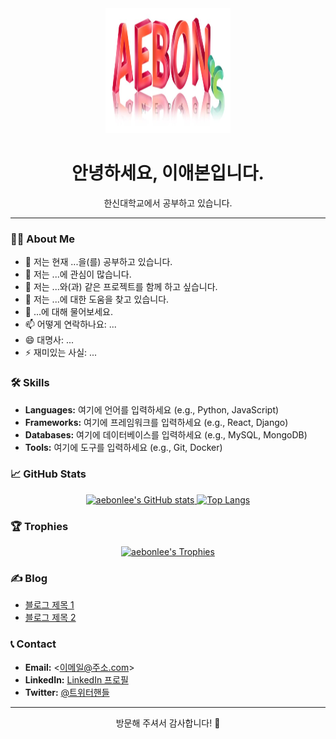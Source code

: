 <div align="center">
  <img src="logo.jpg" alt="logo" width="200" height="200"/>
  <h1>안녕하세요, 이애본입니다.</h1>
  <p>한신대학교에서 공부하고 있습니다.</p>
</div>

---

### 👨‍💻 About Me
- 🔭 저는 현재 ...을(를) 공부하고 있습니다.
- 🌱 저는 ...에 관심이 많습니다.
- 👯 저는 ...와(과) 같은 프로젝트를 함께 하고 싶습니다.
- 🤔 저는 ...에 대한 도움을 찾고 있습니다.
- 💬 ...에 대해 물어보세요.
- 📫 어떻게 연락하나요: ...
- 😄 대명사: ...
- ⚡ 재미있는 사실: ...

### 🛠️ Skills
- **Languages:** 여기에 언어를 입력하세요 (e.g., Python, JavaScript)
- **Frameworks:** 여기에 프레임워크를 입력하세요 (e.g., React, Django)
- **Databases:** 여기에 데이터베이스를 입력하세요 (e.g., MySQL, MongoDB)
- **Tools:** 여기에 도구를 입력하세요 (e.g., Git, Docker)

### 📈 GitHub Stats
<div align="center">
  <a href="https://github.com/aebonlee">
    <img src="https://github-readme-stats.vercel.app/api?username=aebonlee&show_icons=true&theme=radical" alt="aebonlee's GitHub stats" />
  </a>
  <a href="https://github.com/aebonlee">
    <img src="https://github-readme-stats.vercel.app/api/top-langs/?username=aebonlee&layout=compact&theme=radical" alt="Top Langs" />
  </a>
</div>

### 🏆 Trophies
<div align="center">
  <a href="https://github.com/aebonlee">
    <img src="https://github-profile-trophy.vercel.app/?username=aebonlee&theme=radical" alt="aebonlee's Trophies" />
  </a>
</div>

### ✍️ Blog
- [블로그 제목 1](블로그-링크-1)
- [블로그 제목 2](블로그-링크-2)

### 📞 Contact
- **Email:** <이메일@주소.com>
- **LinkedIn:** [LinkedIn 프로필](링크)
- **Twitter:** [@트위터핸들](링크)

---
<div align="center">
  <p>방문해 주셔서 감사합니다! 👋</p>
</div>
